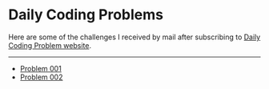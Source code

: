 # Daily Coding Problems

Here are some of the challenges I received by mail after subscribing to [Daily Coding Problem website](https://www.dailycodingproblem.com/).

<hr>

- [Problem 001](001/problem001.md)
- [Problem 002](002/problem002.md)
